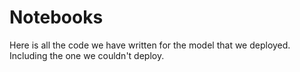 # Notebooks

Here is all the code we have written for the model that we deployed.
Including the one we couldn't deploy.
